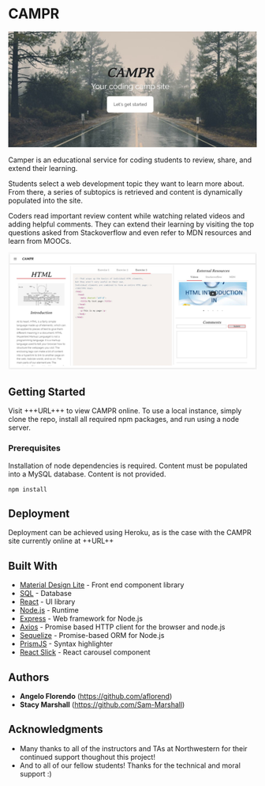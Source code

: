 # CAMPR

![CAMPR Welcome Screen](./public/images/readme-screen3.JPG?raw=true "CAMPR Welcome Screen")

Camper is an educational service for coding students to review, share, and extend their learning.

Students select a web development topic they want to learn more about. From there, a series of subtopics is retrieved and content is dynamically populated into the site.

Coders read important review content while watching related videos and adding helpful comments. They can extend their learning by visiting the top questions asked from Stackoverflow and even refer to MDN resources and learn from MOOCs.

![CAMPR App Screen](./public/images/readme-screen2.JPG?raw=true "CAMPR App Screen")

## Getting Started

Visit +++URL+++ to view CAMPR online. To use a local instance, simply clone the repo, install all required npm packages, and run using a node server.

### Prerequisites

Installation of node dependencies is required. Content must be populated into a MySQL database. Content is not provided.

```
npm install
```

## Deployment

Deployment can be achieved using Heroku, as is the case with the CAMPR site currently online at ++URL++

## Built With

* [Material Design Lite](https://getmdl.io/) - Front end component library
* [SQL](https://www.microsoft.com/en-us/learning/sql-training.aspx) - Database
* [React](https://facebook.github.io/react/) - UI library
* [Node.js](https://nodejs.org/) - Runtime
* [Express](https://expressjs.com/) - Web framework for Node.js
* [Axios](https://github.com/mzabriskie/axios) - Promise based HTTP client for the browser and node.js
* [Sequelize](http://docs.sequelizejs.com/) - Promise-based ORM for Node.js
* [PrismJS](http://prismjs.com/) - Syntax highlighter
* [React Slick](https://github.com/akiran/react-slick) - React carousel component


## Authors

* **Angelo Florendo** (https://github.com/aflorend)
* **Stacy Marshall** (https://github.com/Sam-Marshall)


## Acknowledgments

* Many thanks to all of the instructors and TAs at Northwestern for their continued support thoughout this project!
* And to all of our fellow students! Thanks for the technical and moral support :)
